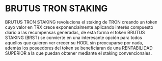 
# BRUTUS TRON STAKING

BRUTUS TRON STAKING revoluciona el staking de TRON creando un token cuyo valor en TRX crece exponencialmente aplicando interés compuesto diario a las recompensas generadas, de esta forma el token BRUTUS STAKING (BRST) se convierte en una interesante opción para todos aquellos que quieren ver crecer su HODL sin preocuparse por nada, además los poseedores del token se beneficiaran de una RENTABILIDAD SUPERIOR a la que puedan obtener mediante el staking convencionales.

